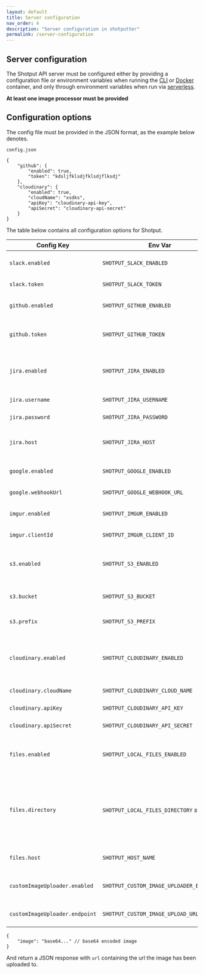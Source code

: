 ```yaml
---
layout: default
title: Server configuration
nav_order: 4
description: "Server configuration in shotputter"
permalink: /server-configuration
---
```


## Server configuration
The Shotput API server must be configured either by providing a configuration file or environment variables 
when running the [CLI](/shotputter/api#run-via-cli) or [Docker](/shotputter/api#docker) container, and only through environment
variables when run via [serverless](/shotputter/api#aws-serverless).

**At least one image processor must be provided** 

## Configuration options

The config file must be provided in the JSON format, as the example below denotes.

`config.json`
```$xslt
{
    "github": {
        "enabled": true,
        "token": "kdsljfklsdjfklsdjflksdj"
    },
    "cloudinary": {
        "enabled": true,
        "cloudName": "xsdks",
        "apiKey": "cloudinary-api-key",
        "apiSecret": "cloudinary-api-secret"
    }
}
```

The table below contains all configuration options for Shotput.

| Config Key | Env Var | Type | Description |
| --- | --- | --- |  --- | 
`slack.enabled` | `SHOTPUT_SLACK_ENABLED` | *boolean* | Slack is enabled to be written to. `slack.clientId` must also be provided if true
`slack.token` | `SHOTPUT_SLACK_TOKEN` | *string* | [Slack token](https://api.slack.com/tutorials/slack-apps-and-postman) to use when posting to Slack.
`github.enabled` | `SHOTPUT_GITHUB_ENABLED` | *boolean* | Github issue posting is enabled. `github.token` must be provided if true.
`github.token` | `SHOTPUT_GITHUB_TOKEN` | *string* | [Github access token](https://docs.github.com/en/github/authenticating-to-github/creating-a-personal-access-token) to use when making requests to post Github issues and retrieve repo information.
`jira.enabled` | `SHOTPUT_JIRA_ENABLED` | *boolean* | Jira project issues posting is enabled. `jira.host`, `jira.username`, and `jira.password` all must be set if true.
`jira.username` | `SHOTPUT_JIRA_USERNAME` | *string* | Jira username to use when posting to JIRA.
`jira.password` | `SHOTPUT_JIRA_PASSWORD` | *string* | [Jira access token](https://confluence.atlassian.com/cloud/api-tokens-938839638.html) to use when posting to JIRA.
`jira.host` | `SHOTPUT_JIRA_HOST` | *string* | Atlassian host to use when posting to JIRA (shotputter.atlassian.net for example).
`google.enabled` | `SHOTPUT_GOOGLE_ENABLED` | *boolean* | Google chats posting is enabled. `google.webhookUrl` must be provided if true.
`google.webhookUrl` | `SHOTPUT_GOOGLE_WEBHOOK_URL` | *string* | [The webhook URL](https://developers.google.com/hangouts/chat/how-tos/webhooks) to use when posting to Google chat.
`imgur.enabled` | `SHOTPUT_IMGUR_ENABLED` | *boolean* | Enable Imgur image processing. `imgur.clientId` must be provided if true.
`imgur.clientId` | `SHOTPUT_IMGUR_CLIENT_ID` | *string* | [Client ID](https://apidocs.imgur.com/#authorization-and-oauth) to use when posting to Imgur.
`s3.enabled` | `SHOTPUT_S3_ENABLED`  | *boolean* | S3 image posting is enabled. `s3.bucket` must be provided if true, and [security credentials](https://aws.amazon.com/blogs/security/a-new-and-standardized-way-to-manage-credentials-in-the-aws-sdks/) must be accessible to the system the api is running on.
`s3.bucket` | `SHOTPUT_S3_BUCKET` | *string* | Which S3 bucket to write to. The system must have access to this bucket.
`s3.prefix` | `SHOTPUT_S3_PREFIX` | *string* | Optional. Prefix to append to the key of images when uploading to S3.
`cloudinary.enabled` | `SHOTPUT_CLOUDINARY_ENABLED` | *boolean* | Enable posting images to Cloudinary. `cloudinary.cloudName`, `cloudinary.apiKey`, and `cloudinary.apiSecret` must all be provided if true.
`cloudinary.cloudName` | `SHOTPUT_CLOUDINARY_CLOUD_NAME` | *string* | [The cloud name](https://cloudinary.com/documentation/how_to_integrate_cloudinary#create_and_tour_your_account) to use when posting to Cloudinary.
`cloudinary.apiKey` | `SHOTPUT_CLOUDINARY_API_KEY` | *string* | [The API key](https://cloudinary.com/documentation/how_to_integrate_cloudinary#create_and_tour_your_account) to use when posting to Cloudinary.
`cloudinary.apiSecret` | `SHOTPUT_CLOUDINARY_API_SECRET` | *string* | [The API secret](https://cloudinary.com/documentation/how_to_integrate_cloudinary#create_and_tour_your_account) to use when posting images to Cloudinary.
`files.enabled` | `SHOTPUT_LOCAL_FILES_ENABLED` | *boolean* | Whether to allow images to be saved and served on the API server itself. `files.directory` and `files.host` must be set if true.
`files.directory` | `SHOTPUT_LOCAL_FILES_DIRECTORY` *string* | Absolute path to the directory to save images to on the API file system.
`files.host` | `SHOTPUT_HOST_NAME` | *string* | The host name to use when returning image links to files that are saved locally.
`customImageUploader.enabled` | `SHOTPUT_CUSTOM_IMAGE_UPLOADER_ENABLED` | *boolean* | If custom image uploading is enabled or not. `customImageUploader.endpoint` must be set if true.
`customImageUploader.endpoint` | `SHOTPUT_CUSTOM_IMAGE_UPLOAD_URL` | *string* | Endpoint that will do image processing. Must take a JSON body containing
```$xslt
{
    "image": "base64..." // base64 encoded image
}
```

And return a JSON response with `url` containing the url the image has been uploaded to.
 
